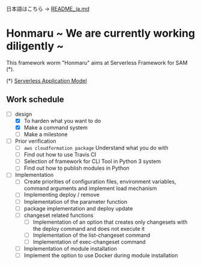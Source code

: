 日本語はこちら → [README_ja.md](README_ja.md)
# Honmaru ~ We are currently working diligently ~
This framework worm "Honmaru" aims at Serverless Framework for SAM (*).

(*) [Serverless Application Model](https://github.com/awslabs/serverless-application-model)

## Work schedule
- [ ] design
  - [x] To harden what you want to do
  - [x] Make a command system
  - [ ] Make a milestone
- [ ] Prior verification
  - [ ] ```aws cloudformation package``` Understand what you do with
  - [ ] Find out how to use Travis CI
  - [ ] Selection of framework for CLI Tool in Python 3 system
  - [ ] Find out how to publish modules in Python
- [ ] Implementation
  - [ ] Create priorities of configuration files, environment variables, command arguments and implement load mechanism
  - [ ] Implementing deploy / remove
  - [ ] Implementation of the parameter function
  - [ ] package implementation and deploy update
  - [ ] changeset related functions
    - [ ] Implementation of an option that creates only changesets with the deploy command and does not execute it
    - [ ] Implementation of the list-changeset command
    - [ ] Implementation of exec-changeset command
  - [ ] Implementation of module installation
  - [ ] Implement the option to use Docker during module installation